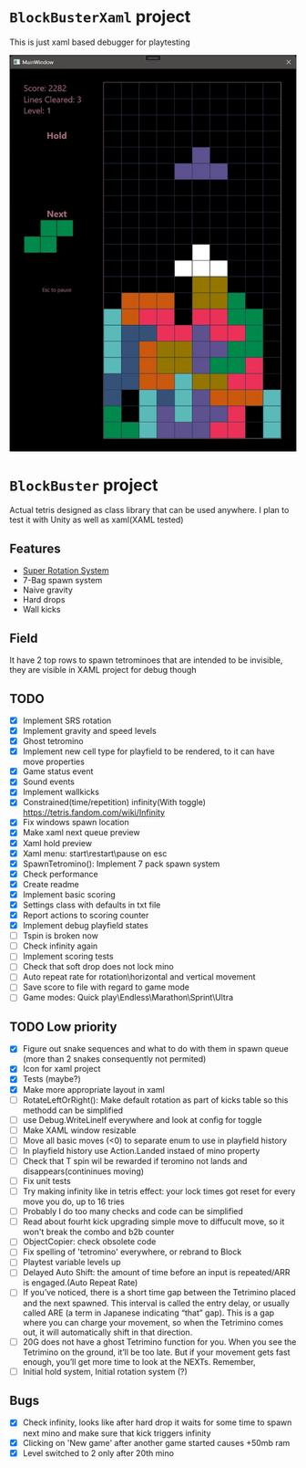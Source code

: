 ﻿# `BlockBusterXaml` project  
This is just xaml based debugger for playtesting

![Screen](readme/screen.jpg?raw=true "Title")


# `BlockBuster` project  
Actual tetris designed as class library that can be used anywhere. I plan to test it with Unity as well as xaml(XAML tested)  


## Features
- [Super Rotation System](https://tetris.fandom.com/wiki/SRS)
- 7-Bag spawn system
- Naive gravity
- Hard drops
- Wall kicks

## Field
It have 2 top rows to spawn tetrominoes that are intended to be invisible, they are visible in XAML project for debug though

## TODO
- [x] Implement SRS rotation
- [x] Implement gravity and speed levels
- [x] Ghost tetromino
- [x] Implement new cell type for playfield to be rendered, to it can have move properties
- [x] Game status event
- [x] Sound events
- [x] Implement wallkicks
- [x] Constrained(time/repetition) infinity(With toggle) https://tetris.fandom.com/wiki/Infinity
- [x] Fix windows spawn location
- [x] Make xaml next queue preview
- [x] Xaml hold preview
- [x] Xaml menu: start\restart\pause on esc
- [x] SpawnTetromino(): Implement 7 pack spawn system
- [x] Check performance
- [x] Create readme
- [x] Implement basic scoring
- [x] Settings class with defaults in txt file
- [x] Report actions to scoring counter
- [x] Implement debug playfield states
- [ ] Tspin is broken now
- [ ] Check infinity again
- [ ] Implement scoring tests
- [ ] Check that soft drop does not lock mino
- [ ] Auto repeat rate for rotation\horizontal and vertical movement
- [ ] Save score to file with regard to game mode
- [ ] Game modes: Quick play\Endless\Marathon\Sprint\Ultra 

## TODO Low priority
- [x] Figure out snake sequences and what to do with them in spawn queue (more than 2 snakes consequently not permited)
- [x] Icon for xaml project
- [x] Tests (maybe?)
- [x] Make more appropriate layout in xaml
- [ ] RotateLeftOrRight(): Make default rotation as part of kicks table so this methodd can be simplified
- [ ] use Debug.WriteLineIf everywhere and look at config for toggle
- [ ] Make XAML window resizable
- [ ] Move all basic moves (<0) to separate enum to use in playfield history
- [ ] In playfield history use Action.Landed instaed of mino property
- [ ] Check that T spin wil be rewarded if teromino not lands and disappears(contininues moving)
- [ ] Fix unit tests
- [ ] Try making infinity like in tetris effect: your lock times got reset for every move you do, up to 16 tries
- [ ] Probably I do too many checks and code can be simplified
- [ ] Read about fourht kick upgrading simple move to diffucult move, so it won't break the combo and b2b counter
- [ ] ObjectCopier: check obsolete code
- [ ] Fix spelling of 'tetromino' everywhere, or rebrand to Block
- [ ] Playtest variable levels up
- [ ] Delayed Auto Shift: the amount of time before an input is repeated/ARR is engaged.(Auto Repeat Rate)
- [ ] If you’ve noticed, there is a short time gap between the Tetrimino placed and the next spawned. This interval is called the entry delay, or usually called ARE (a term in Japanese indicating “that” gap). This is a gap where you can charge your movement, so when the Tetrimino comes out, it will automatically shift in that direction. 
- [ ] 20G does not have a ghost Tetrimino function for you. When you see the Tetrimino on the ground, it’ll be too late. But if your movement gets fast enough, you’ll get more time to look at the NEXTs. Remember,
- [ ] Initial hold system, Initial rotation system (?)

## Bugs
- [x] Check infinity, looks like after hard drop it waits for some time to spawn next mino and make sure that kick triggers infinity
- [x] Clicking on 'New game' after another game started causes +50mb ram
- [x] Level switched to 2 only after 20th mino